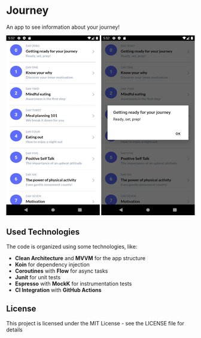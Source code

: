 # Journey
An app to see information about your journey!

<img src="https://github.com/raphaelbertholucci/journey/blob/master/readme-pictures/main.webp" alt="" data-canonical-src="https://github.com/raphaelbertholucci/journey/blob/master/readme-pictures/main.webp" width="250" height="480" /> <img src="https://github.com/raphaelbertholucci/journey/blob/master/readme-pictures/dialog.webp" alt="" data-canonical-src="https://github.com/raphaelbertholucci/journey/blob/master/readme-pictures/dialog.webp" width="250" height="480" />

## Used Technologies

The code is organized using some technologies, like:
  * <b>Clean Architecture</b> and <b>MVVM</b> for the app structure
  * <b>Koin</b> for dependency injection
  * <b>Coroutines</b> with <b>Flow</b> for async tasks
  * <b>Junit</b> for unit tests
  * <b>Espresso</b> with <b>MockK</b> for instrumentation tests
  * <b>CI Integration </b> with <b>GitHub Actions</b>
 
## License
This project is licensed under the MIT License - see the LICENSE file for details
